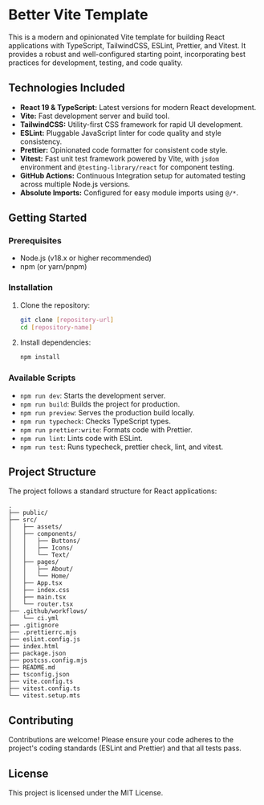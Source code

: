 # Better Vite Template

This is a modern and opinionated Vite template for building React applications with TypeScript, TailwindCSS, ESLint, Prettier, and Vitest. It provides a robust and well-configured starting point, incorporating best practices for development, testing, and code quality.

## Technologies Included

*   **React 19 & TypeScript:** Latest versions for modern React development.
*   **Vite:** Fast development server and build tool.
*   **TailwindCSS:** Utility-first CSS framework for rapid UI development.
*   **ESLint:** Pluggable JavaScript linter for code quality and style consistency.
*   **Prettier:** Opinionated code formatter for consistent code style.
*   **Vitest:** Fast unit test framework powered by Vite, with `jsdom` environment and `@testing-library/react` for component testing.
*   **GitHub Actions:** Continuous Integration setup for automated testing across multiple Node.js versions.
*   **Absolute Imports:** Configured for easy module imports using `@/*`.

## Getting Started

### Prerequisites

*   Node.js (v18.x or higher recommended)
*   npm (or yarn/pnpm)

### Installation

1.  Clone the repository:
    ```bash
    git clone [repository-url]
    cd [repository-name]
    ```
2.  Install dependencies:
    ```bash
    npm install
    ```

### Available Scripts

*   `npm run dev`: Starts the development server.
*   `npm run build`: Builds the project for production.
*   `npm run preview`: Serves the production build locally.
*   `npm run typecheck`: Checks TypeScript types.
*   `npm run prettier:write`: Formats code with Prettier.
*   `npm run lint`: Lints code with ESLint.
*   `npm run test`: Runs typecheck, prettier check, lint, and vitest.

## Project Structure

The project follows a standard structure for React applications:

```
.
├── public/
├── src/
│   ├── assets/
│   ├── components/
│   │   ├── Buttons/
│   │   ├── Icons/
│   │   └── Text/
│   ├── pages/
│   │   ├── About/
│   │   └── Home/
│   ├── App.tsx
│   ├── index.css
│   ├── main.tsx
│   └── router.tsx
├── .github/workflows/
│   └── ci.yml
├── .gitignore
├── .prettierrc.mjs
├── eslint.config.js
├── index.html
├── package.json
├── postcss.config.mjs
├── README.md
├── tsconfig.json
├── vite.config.ts
├── vitest.config.ts
└── vitest.setup.mts
```

## Contributing

Contributions are welcome! Please ensure your code adheres to the project's coding standards (ESLint and Prettier) and that all tests pass.

## License

This project is licensed under the MIT License.
